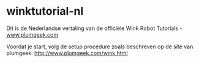 # winktutorial-nl
Dit is de Nederlandse vertaling van de officiële Wink Robot Tutorials - www.plumgeek.com

Voordat je start, volg de setup procedure zoals beschreven op de site van plumgeek: http://www.plumgeek.com/wink.html
